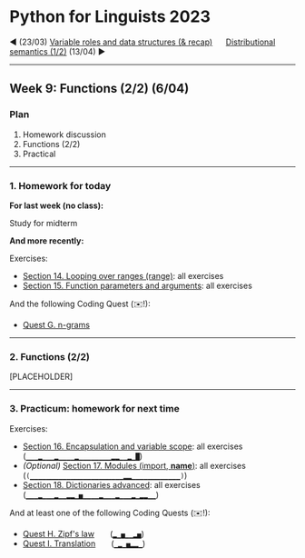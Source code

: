 
# Python for Linguists 2023

◄ (23/03) [Variable roles and data structures (& recap)](../classes/07_Variable_roles_and_data_structures_and_recap.md)&nbsp;&nbsp;&nbsp;&nbsp;&nbsp;&nbsp;[Distributional semantics (1/2)](../classes/10_Distributional_semantics_1.md) (13/04) ►

-------

## Week 9: Functions (2/2) (6/04)


### Plan
1. Homework discussion
2. Functions (2/2)
3. Practical


-------

### 1. Homework for today

**For last week (no class):**

Study for midterm

**And more recently:**

Exercises:
- [Section 14. Looping over ranges (range)](../exercises/14_looping_over_ranges.md): all exercises
- [Section 15. Function parameters and arguments](../exercises/15_function_parameters_and_arguments.md): all exercises

And the following Coding Quest (✉️!):
- [Quest G. n-grams](../quests/G_n-grams.md) 

-------

### 2. Functions (2/2)

[PLACEHOLDER]

-------

### 3. Practicum: homework for next time

Exercises:
- [Section 16. Encapsulation and variable scope](../exercises/16_encapsulation_and_variable_scope.md): all exercises&nbsp;&nbsp;&nbsp;&nbsp;&nbsp; (`▁▁▁▂▁▁▁▂▁▁▁▁▂▁▁▁▁▁▁▁▁▂▂▁▁▂▁█`)
- _(Optional)_ [Section 17. Modules (import, __name__)](../exercises/17_modules_and_import.md): all exercises&nbsp;&nbsp;&nbsp;&nbsp;&nbsp; (`(▁▁▁▁▁▁▁▁▁▁▁▁▁▁▁▁▁▁▁▁▁▁▁▂▂▁▁▁▁▁▁▁▁▁▁▁▁)`)
- [Section 18. Dictionaries advanced](../exercises/18_dictionaries_advanced.md): all exercises&nbsp;&nbsp;&nbsp;&nbsp;&nbsp; (`▁▁▁▂▁▁▁▂▁▁▂▂▁▅▁▁▁▁▂▁▁▁▂▁▁▁▂▁▂▂▁▁`)

And at least one of the following Coding Quests (✉️!):
- [Quest H. Zipf's law](../quests/H_zipf's_law.md) &nbsp;&nbsp;&nbsp;&nbsp;&nbsp; (`▂▁▅▁▁▂▅`)
- [Quest I. Translation](../quests/I_translation.md) &nbsp;&nbsp;&nbsp;&nbsp;&nbsp; (`▁▂▁▅▂▂▁`)

